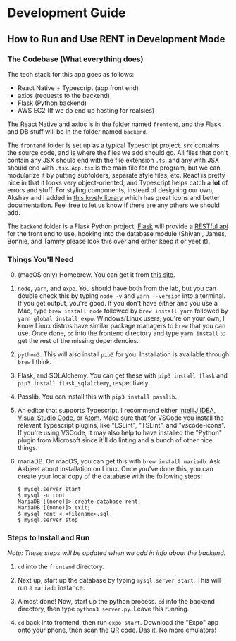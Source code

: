 # Development Guide
## How to Run and Use RENT in Development Mode

### The Codebase (What everything does)

The tech stack for this app goes as follows:
* React Native + Typescript (app front end)
* axios (requests to the backend)
* Flask (Python backend)
* AWS EC2 (If we do end up hosting for realsies)

The React Native and axios is in the folder named `frontend`, and the Flask and DB stuff will be in the folder
named `backend`.

The `frontend` folder is set up as a typical Typescript project. `src` contains the source code, and is where the files we add
should go. All files that don't contain any JSX should end with the file extension `.ts`, and any with JSX should
end with `.tsx`. `App.tsx` is the main file for the program, but we can modularize it by putting subfolders, separate
style files, etc. React is pretty nice in that it looks very object-oriented, and Typescript helps catch a **lot** of
errors and stuff. For styling components, instead of designing our own, Akshay and I added in [this lovely library](https://github.com/react-native-training/react-native-elements) which has great icons and better documentation. Feel free to let us know if there are
any others we should add.

The `backend` folder is a Flask Python project. [Flask](http://flask.pocoo.org) will provide a [RESTful api](https://restfulapi.net/)
for the front end to use, hooking into the database module (Shivani, James, Bonnie, and Tammy please look this over and either
keep it or yeet it).

### Things You'll Need

0. (macOS only) Homebrew. You can get it from [this site](https://brew.sh).

1. `node`, `yarn`, and `expo`. You should have both from the lab, but you can double check this by typing
   `node -v` and `yarn --version` into a terminal. If you get output, you're good. If you don't have either
   and you use a Mac, type `brew install node` followed by `brew install yarn` followed by `yarn global install expo`.
   Windows/Linux users, you're on your own; I know Linux distros have similar package managers to `brew` that you can use.
   Once done, `cd` into the frontend directory and type `yarn install` to get the rest of the missing dependencies.

2. `python3`. This will also install `pip3` for you. Installation is available through `brew` I think.

3. Flask, and SQLAlchemy. You can get these with `pip3 install flask` and `pip3 install flask_sqlalchemy`, respectively.

4. Passlib. You can install this with `pip3 install passlib`.

5. An editor that supports Typescript. I recommend either [IntelliJ IDEA](https://www.jetbrains.com/idea/?fromMenu),
   [Visual Studio Code](https://code.visualstudio.com/), or [Atom](https://atom.io/). Make sure that for VSCode you install the relevant Typescript plugins, like "ESLint", "TSLint", and "vscode-icons". If you're using VSCode, it may also help to have
   installed the "Python" plugin from Microsoft since it'll do linting and a bunch of other nice things.

6. mariaDB. On macOS, you can get this with `brew install mariadb`. Ask Aabjeet about installation on Linux. Once you've done this,
   you can create your local copy of the database with the following steps:
   ```
   $ mysql.server start
   $ mysql -u root
   MariaDB [(none)]> create database rent;
   MariaDB [(none)]> exit;
   $ mysql rent < <filename>.sql
   $ mysql.server stop
   ```

### Steps to Install and Run

*Note: These steps will be updated when we add in info about the backend.*

1. `cd` into the `frontend` directory.

2. Next up, start up the database by typing `mysql.server start`. This will run a `mariadb` instance.

3. Almost done! Now, start up the python process. `cd` into the backend directory, then type `python3 server.py`. Leave this running.

4. `cd` back into frontend, then run `expo start`. Download the "Expo" app onto your phone, then scan the QR code. Das it. No more emulators!


